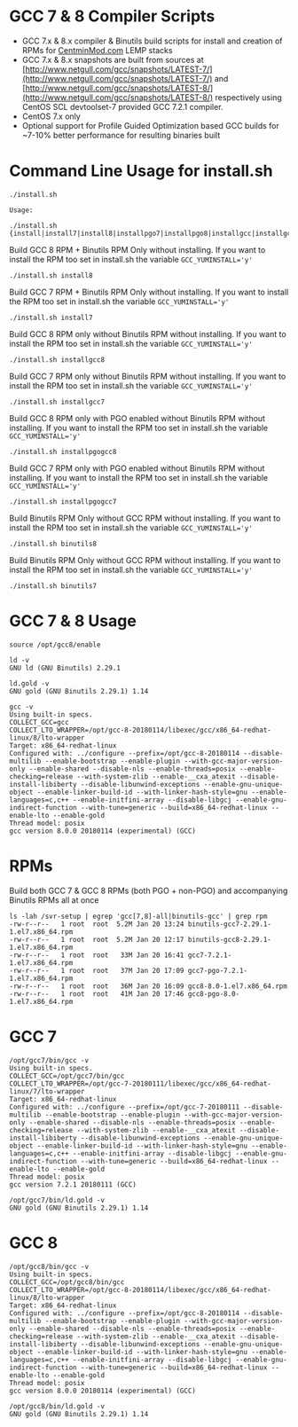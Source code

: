 GCC 7 & 8 Compiler Scripts
===

* GCC 7.x & 8.x compiler & Binutils build scripts for install and creation of RPMs for [CentminMod.com](https://community.centminmod.com/threads/13726/) LEMP stacks
* GCC 7.x & 8.x snapshots are built from sources at [http://www.netgull.com/gcc/snapshots/LATEST-7/](http://www.netgull.com/gcc/snapshots/LATEST-7/) and [http://www.netgull.com/gcc/snapshots/LATEST-8/](http://www.netgull.com/gcc/snapshots/LATEST-8/) respectively using CentOS SCL devtoolset-7 provided GCC 7.2.1 compiler.
* CentOS 7.x only
* Optional support for Profile Guided Optimization based GCC builds for ~7-10% better performance for resulting binaries built

Command Line Usage for install.sh
===

```
./install.sh

Usage:

./install.sh {install|install7|install8|installpgo7|installpgo8|installgcc|installgcc7|installgcc8|installpgogcc7|installpgogcc8|binutils7|binutils8}
```

Build GCC 8 RPM + Binutils RPM Only without installing. If you want to install the RPM too set in install.sh the variable `GCC_YUMINSTALL='y'`

```
./install.sh install8
```

Build GCC 7 RPM + Binutils RPM Only without installing. If you want to install the RPM too set in install.sh the variable `GCC_YUMINSTALL='y'`

```
./install.sh install7
```

Build GCC 8 RPM only without Binutils RPM without installing. If you want to install the RPM too set in install.sh the variable `GCC_YUMINSTALL='y'`

```
./install.sh installgcc8
```

Build GCC 7 RPM only without Binutils RPM without installing. If you want to install the RPM too set in install.sh the variable `GCC_YUMINSTALL='y'`

```
./install.sh installgcc7
```

Build GCC 8 RPM only with PGO enabled without Binutils RPM without installing. If you want to install the RPM too set in install.sh the variable `GCC_YUMINSTALL='y'`

```
./install.sh installpgogcc8
```

Build GCC 7 RPM only with PGO enabled without Binutils RPM without installing. If you want to install the RPM too set in install.sh the variable `GCC_YUMINSTALL='y'`

```
./install.sh installpgogcc7
```

Build Binutils RPM Only without GCC RPM without installing. If you want to install the RPM too set in install.sh the variable `GCC_YUMINSTALL='y'`

```
./install.sh binutils8
```

Build Binutils RPM Only without GCC RPM without installing. If you want to install the RPM too set in install.sh the variable `GCC_YUMINSTALL='y'`

```
./install.sh binutils7
```

GCC 7 & 8 Usage
===

```
source /opt/gcc8/enable
```

```
ld -v
GNU ld (GNU Binutils) 2.29.1

ld.gold -v
GNU gold (GNU Binutils 2.29.1) 1.14
```

```
gcc -v
Using built-in specs.
COLLECT_GCC=gcc
COLLECT_LTO_WRAPPER=/opt/gcc-8-20180114/libexec/gcc/x86_64-redhat-linux/8/lto-wrapper
Target: x86_64-redhat-linux
Configured with: ../configure --prefix=/opt/gcc-8-20180114 --disable-multilib --enable-bootstrap --enable-plugin --with-gcc-major-version-only --enable-shared --disable-nls --enable-threads=posix --enable-checking=release --with-system-zlib --enable-__cxa_atexit --disable-install-libiberty --disable-libunwind-exceptions --enable-gnu-unique-object --enable-linker-build-id --with-linker-hash-style=gnu --enable-languages=c,c++ --enable-initfini-array --disable-libgcj --enable-gnu-indirect-function --with-tune=generic --build=x86_64-redhat-linux --enable-lto --enable-gold
Thread model: posix
gcc version 8.0.0 20180114 (experimental) (GCC) 
```

RPMs
===

Build both GCC 7 & GCC 8 RPMs (both PGO + non-PGO) and accompanying Binutils RPMs all at once

```
ls -lah /svr-setup | egrep 'gcc[7,8]-all|binutils-gcc' | grep rpm
-rw-r--r--   1 root  root  5.2M Jan 20 13:24 binutils-gcc7-2.29.1-1.el7.x86_64.rpm
-rw-r--r--   1 root  root  5.2M Jan 20 12:17 binutils-gcc8-2.29.1-1.el7.x86_64.rpm
-rw-r--r--   1 root  root   33M Jan 20 16:41 gcc7-7.2.1-1.el7.x86_64.rpm
-rw-r--r--   1 root  root   37M Jan 20 17:09 gcc7-pgo-7.2.1-1.el7.x86_64.rpm
-rw-r--r--   1 root  root   36M Jan 20 16:09 gcc8-8.0-1.el7.x86_64.rpm
-rw-r--r--   1 root  root   41M Jan 20 17:46 gcc8-pgo-8.0-1.el7.x86_64.rpm
```

GCC 7
===

```
/opt/gcc7/bin/gcc -v    
Using built-in specs.
COLLECT_GCC=/opt/gcc7/bin/gcc
COLLECT_LTO_WRAPPER=/opt/gcc-7-20180111/libexec/gcc/x86_64-redhat-linux/7/lto-wrapper
Target: x86_64-redhat-linux
Configured with: ../configure --prefix=/opt/gcc-7-20180111 --disable-multilib --enable-bootstrap --enable-plugin --with-gcc-major-version-only --enable-shared --disable-nls --enable-threads=posix --enable-checking=release --with-system-zlib --enable-__cxa_atexit --disable-install-libiberty --disable-libunwind-exceptions --enable-gnu-unique-object --enable-linker-build-id --with-linker-hash-style=gnu --enable-languages=c,c++ --enable-initfini-array --disable-libgcj --enable-gnu-indirect-function --with-tune=generic --build=x86_64-redhat-linux --enable-lto --enable-gold
Thread model: posix
gcc version 7.2.1 20180111 (GCC) 
```

```
/opt/gcc7/bin/ld.gold -v
GNU gold (GNU Binutils 2.29.1) 1.14
```

GCC 8
===

```
/opt/gcc8/bin/gcc -v     
Using built-in specs.
COLLECT_GCC=/opt/gcc8/bin/gcc
COLLECT_LTO_WRAPPER=/opt/gcc-8-20180114/libexec/gcc/x86_64-redhat-linux/8/lto-wrapper
Target: x86_64-redhat-linux
Configured with: ../configure --prefix=/opt/gcc-8-20180114 --disable-multilib --enable-bootstrap --enable-plugin --with-gcc-major-version-only --enable-shared --disable-nls --enable-threads=posix --enable-checking=release --with-system-zlib --enable-__cxa_atexit --disable-install-libiberty --disable-libunwind-exceptions --enable-gnu-unique-object --enable-linker-build-id --with-linker-hash-style=gnu --enable-languages=c,c++ --enable-initfini-array --disable-libgcj --enable-gnu-indirect-function --with-tune=generic --build=x86_64-redhat-linux --enable-lto --enable-gold
Thread model: posix
gcc version 8.0.0 20180114 (experimental) (GCC)
```

```
/opt/gcc8/bin/ld.gold -v 
GNU gold (GNU Binutils 2.29.1) 1.14
```
